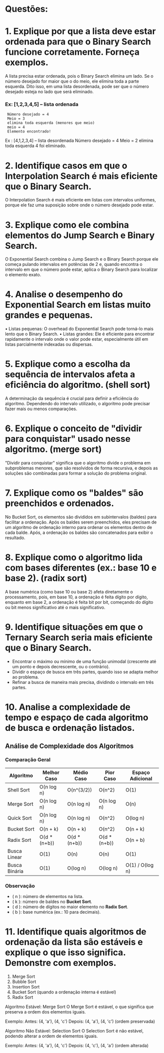 # **Questões:**
# **1.	Explique por que a lista deve estar ordenada para que o Binary Search funcione corretamente. Forneça exemplos.**
A lista precisa estar ordenada, pois o Binary Search elimina um lado. Se o número desejado for maior que o do meio, ele elimina toda a parte esquerda. Dito isso, em uma lista desordenada, pode ser que o número desejado esteja no lado que será eliminado.

### Ex: [1,2,3,4,5] – lista ordenada
     Número desejado = 4      
     Meio = 3 
     elimina toda esquerda (menores que meio)
     meio = 4
     Elemento encontrado!
     
Ex  : [4,1,2,3,4] – lista desordenada
     Número desejado = 4
     Meio = 2
     elimina toda esquerda
     4 foi eliminado.
  
# **2.	 Identifique casos em que o Interpolation Search é mais eficiente que o Binary Search.**
  O Interpolation Search é mais eficiente em listas com intervalos uniformes, porque ele faz uma suposição sobre onde o número desejado pode estar.

# **3.	Explique como ele combina elementos do Jump Search e Binary Search.**
O Exponential Search combina o Jump Search e o Binary Search porque ele começa pulando intervalos em potências de 2 e, quando encontra o intervalo em que o número pode estar, aplica o Binary Search para localizar o elemento exato.

# **4.	Analise o desempenho do Exponential Search em listas muito grandes e pequenas.**
•	Listas pequenas: O overhead do Exponential Search pode torná-lo mais lento que o Binary Search.
•	Listas grandes: Ele é eficiente para encontrar rapidamente o intervalo onde o valor pode estar, especialmente útil em listas parcialmente indexadas ou dispersas.

# **5.	Explique como a escolha da sequência de intervalos afeta a eficiência do algoritmo. (shell sort)**
A determinação da sequência é crucial para definir a eficiência do algoritmo. Dependendo do intervalo utilizado, o algoritmo pode precisar fazer mais ou menos comparações.

# **6.  Explique o conceito de "dividir para conquistar" usado nesse algoritmo. (merge sort)**
"Dividir para conquistar" significa que o algoritmo divide o problema em subproblemas menores, que são resolvidos de forma recursiva, e depois as soluções são combinadas para formar a solução do problema original.

# **7.	Explique como os "baldes" são preenchidos e ordenados.**
No Bucket Sort, os elementos são divididos em subintervalos (baldes) para facilitar a ordenação. Após os baldes serem preenchidos, eles precisam de um algoritmo de ordenação interno para ordenar os elementos dentro de cada balde. Após, a ordenação os baldes são concatenados para exibir o resultado.

# **8.  Explique como o algoritmo lida com bases diferentes (ex.: base 10 e base 2). (radix sort)**
A base numérica (como base 10 ou base 2) afeta diretamente o processamento, pois, em base 10, a ordenação é feita dígito por dígito, enquanto em base 2, a ordenação é feita bit por bit, começando do dígito ou bit menos significativo até o mais significativo.

# **9.  Identifique situações em que o Ternary Search seria mais eficiente que o Binary Search.**
- Encontrar o máximo ou mínimo de uma função unimodal (crescente até um ponto e depois decrescente, ou o contrário).
- Dividir o espaço de busca em três partes, quando isso se adapta melhor ao problema.
- Refinar a busca de maneira mais precisa, dividindo o intervalo em três partes.

# **10.  Analise a complexidade de tempo e espaço de cada algoritmo de busca e ordenação listados.**

## Análise de Complexidade dos Algoritmos

### Comparação Geral

| Algoritmo        | Melhor Caso  | Médio Caso    | Pior Caso     | Espaço Adicional |
|-------------------|--------------|---------------|---------------|-------------------|
| Shell Sort        | O(n log n)  | O(n^(3/2))    | O(n^2)        | O(1)             |
| Merge Sort        | O(n log n)  | O(n log n)    | O(n log n)    | O(n)             |
| Quick Sort        | O(n log n)  | O(n log n)    | O(n^2)        | O(log n)         |
| Bucket Sort       | O(n + k)    | O(n + k)      | O(n^2)        | O(n + k)         |
| Radix Sort        | O(d * (n+b))| O(d * (n+b))  | O(d * (n+b))  | O(n + b)         |
| Busca Linear      | O(1)        | O(n)          | O(n)          | O(1)             |
| Busca Binária     | O(1)        | O(log n)      | O(log n)      | O(1) / O(log n)  |

### Observação
- \( n \): número de elementos na lista.
- \( k \): número de baldes no **Bucket Sort**.
- \( d \): número de dígitos no maior elemento no **Radix Sort**.
- \( b \): base numérica (ex.: 10 para decimais).

# **11.  Identifique quais algoritmos de ordenação da lista são estáveis e explique o que isso significa. Demonstre com exemplos.**
1.	Merge Sort
2.	Bubble Sort
3.	Insertion Sort
4.	Bucket Sort (quando a ordenação interna é estável)
5.	Radix Sort
   
Algoritmo Estável: Merge Sort
O Merge Sort é estável, o que significa que preserva a ordem dos elementos iguais.

Exemplo:
Antes: (4, 'a'), (4, 'c')
Depois: (4, 'a'), (4, 'c') (ordem preservada)

Algoritmo Não Estável: Selection Sort
O Selection Sort é não estável, podendo alterar a ordem de elementos iguais.

Exemplo:
Antes: (4, 'a'), (4, 'c')
Depois: (4, 'c'), (4, 'a') (ordem alterada)

